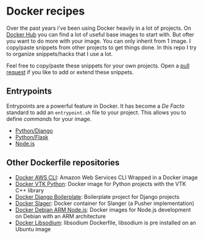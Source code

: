 # Docker recipes

Over the past years i've been using Docker heavily in a lot of projects.
On [Docker Hub](https://hub.docker.com/) you can find a lot of useful
base images to start with. But ofter you want to do more with your 
image. You can only inherit from 1 image. I copy/paste snippets
from other projects to get things done. In this repo I try to organize
snippets/hacks that I use a lot.

Feel free to copy/paste these snippets for your own projects. Open a
[pull request](https://github.com/lukin0110/docker-recipes/pulls) if 
you like to add or extend these snippets.

## Entrypoints

Entrypoints are a powerful feature in Docker. It has become a *De Facto*
standard to add an `entrypoint.sh` file to your project. This allows 
you to define *commands* for your image. 

* [Python/Django](entrpoints/django-entrypoint.sh)
* [Python/Flask](entrypoints/flask-entrypoint.sh)
* [Node.js](entrypoints/nodejs-entrypoint.sh)



## Other Dockerfile repositories

* [Docker AWS CLI](https://github.com/lukin0110/docker-awscli): Amazon Web Services CLI Wrapped in a Docker image
* [Docker VTK Python](https://github.com/lukin0110/docker-vtk-python): Docker image for Python projects with the VTK C++ library
* [Docker Django Boilerplate](https://github.com/lukin0110/docker-django-boilerplate): Boilerplate project for Django projects
* [Docker Slager](https://github.com/lukin0110/docker-slanger): Docker container for Slanger (a Pusher implementation)
* [Docker Debian ARM Node.js](https://github.com/lukin0110/docker-debian-armhf-nodejs): Docker images for Node.js development on Debian with an ARM architecture
* [Docker Libsodium](https://github.com/lukin0110/docker-libsodium): libsodium Dockerfile, libsodium is pre installed on an Ubuntu image

